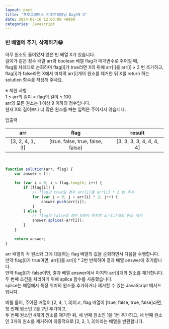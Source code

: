 ```yaml
---
layout: post
title: "프로그래머스 기초트레이닝 Day19-3"
date: 2024-02-16 12:03:00 +0900
categories: Javascript
---
```


### 빈 배열에 추가, 삭제하기😀

아무 원소도 들어있지 않은 빈 배열 X가 있습니다.<br> 길이가 같은 정수 배열 arr과 boolean 배열 flag가 매개변수로 주어질 때, <br>flag를 차례대로 순회하며 flag[i]가 true라면 X의 뒤에 arr[i]를 arr[i] × 2 번 추가하고, <br>flag[i]가 false라면 X에서 마지막 arr[i]개의 원소를 제거한 뒤 X를 return 하는 solution 함수를 작성해 주세요.<br>

※ 제한 사항<br>
1 ≤ arr의 길이 = flag의 길이 ≤ 100<br>
arr의 모든 원소는 1 이상 9 이하의 정수입니다.<br>
현재 X의 길이보다 더 많은 원소를 빼는 입력은 주어지지 않습니다.<br>

입출력 <br>

| arr |	flag|		result |
| :-------: | :-------: |:-------: |
| [3, 2, 4, 1, 3]| [true, false, true, false, false] |[3, 3, 3, 3, 4, 4, 4, 4] |


<br>

```javascript
function solution(arr, flag) {
    var answer = [];

    for (var i = 0; i < flag.length; i++) {
        if (flag[i]) {
            // flag가 true일 경우 arr[i]를 arr[i] * 2 번 추가
            for (var j = 0; j < arr[i] * 2; j++) {
                answer.push(arr[i]);
            }
        } else {
            // flag가 false일 경우 X에서 마지막 arr[i]개의 원소 제거
            answer.splice(-arr[i]);
        }
    }

    return answer;
}

```
arr 배열의 각 원소와 그에 대응하는 flag 배열의 값을 순회하면서 다음을 수행합니다.<br>
만약 flag[i]가 true이면, arr[i]를 arr[i] * 2번 반복하여 결과 배열 answer에 추가합니다.<br>
만약 flag[i]가 false이면, 결과 배열 answer에서 마지막 arr[i]개의 원소를 제거합니다.<br>
두 번째 조건을 처리하기 위해 splice 함수를 사용했습니다.<br>
splice는 배열에서 특정 위치의 원소를 추가하거나 제거할 수 있는 JavaScript 메서드입니다.<br>

예를 들어, 주어진 배열이 [2, 4, 1, 3]이고, flag 배열이 [true, false, true, false]라면, 첫 번째 원소인 2를 2번 추가하고,<br> 
두 번째 원소인 4개의 원소를 제거한 뒤, 세 번째 원소인 1을 1번 추가하고, 네 번째 원소인 3개의 원소를 제거하여 최종적으로 [2, 2, 1, 3]이라는 배열을 반환합니다.<br>
